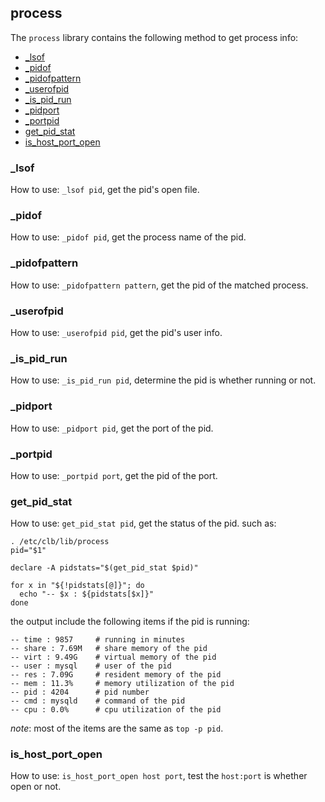 ## process

The `process` library contains the following method to get process info:

* [_lsof](#_lsof)
* [_pidof](#_pidof)
* [_pidofpattern](#_pidofpattern)
* [_userofpid](#_userofpid)
* [_is_pid_run](#_is_pid_run)
* [_pidport](#_pidport)
* [_portpid](#_portpid)
* [get_pid_stat](#get_pid_stat)
* [is_host_port_open](#is_host_port_open)

### _lsof

How to use: `_lsof pid`, get the pid's open file.

### _pidof

How to use: `_pidof pid`, get the process name of the pid.

### _pidofpattern

How to use: `_pidofpattern pattern`, get the pid of the matched process.

### _userofpid

How to use: `_userofpid pid`, get the pid's user info.

### _is_pid_run

How to use: `_is_pid_run pid`, determine the pid is whether running or not.

### _pidport

How to use: `_pidport pid`, get the port of the pid.

### _portpid

How to use: `_portpid port`, get the pid of the port.

### get_pid_stat

How to use: `get_pid_stat pid`, get the status of the pid. such as:
```
. /etc/clb/lib/process
pid="$1"

declare -A pidstats="$(get_pid_stat $pid)"

for x in "${!pidstats[@]}"; do
  echo "-- $x : ${pidstats[$x]}"
done
```

the output include the following items if the pid is running:
```
-- time : 9857     # running in minutes
-- share : 7.69M   # share memory of the pid
-- virt : 9.49G    # virtual memory of the pid
-- user : mysql    # user of the pid
-- res : 7.09G     # resident memory of the pid
-- mem : 11.3%     # memory utilization of the pid
-- pid : 4204      # pid number
-- cmd : mysqld    # command of the pid
-- cpu : 0.0%      # cpu utilization of the pid
```

*note*: most of the items are the same as `top -p pid`.

### is_host_port_open

How to use: `is_host_port_open host port`, test the `host:port` is whether open or not.
